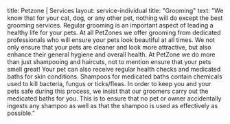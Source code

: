 title: Petzone | Services
layout: service-individual
title: "Grooming"
text: "We know that for your cat, dog, or any other pet, nothing will do except the best grooming services. Regular grooming is an important aspect of leading a healthy life for your pets. At all PetZones we offer grooming from dedicated professionals who will ensure your pets look beautiful at all times. We not only ensure that your pets are cleaner and look more attractive, but also enhance their general hygiene and overall health. At PetZone we do more than just shampooing and haircuts, not to mention ensure that your pets smell great! Your pet can also receive regular health checks and medicated baths for skin conditions. Shampoos for medicated baths contain chemicals used to kill bacteria, fungus or ticks/fleas. In order to keep you and your pets safe during this process, we insist that our groomers carry out the medicated baths for you. This is to ensure that no pet or owner accidentally ingests any shampoo as well as that the shampoo is used as effectively as possible."